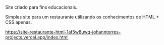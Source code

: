 Site criado para fins educacionais.

Simples site para um restaurante utilizando os conhecimentos de HTML + CSS apenas.


https://site-restaurante-html-1af5w8uwq-johanntorres-projects.vercel.app/index.html
